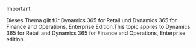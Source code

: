 > [!IMPORTANT]
> <span data-ttu-id="8fe79-101">Dieses Thema gilt für Dynamics 365 for Retail und Dynamics 365 for Finance and Operations, Enterprise Edition.</span><span class="sxs-lookup"><span data-stu-id="8fe79-101">This topic applies to Dynamics 365 for Retail and Dynamics 365 for Finance and Operations, Enterprise edition.</span></span>
